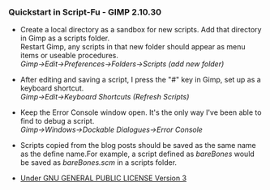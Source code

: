 ### Quickstart in Script-Fu - GIMP 2.10.30

* Create a local directory as a sandbox for new scripts. Add that directory in
Gimp as a scripts folder.
\
Restart Gimp, any scripts in that new folder should appear as menu items or
useable procedures.\
*Gimp->Edit->Preferences->Folders->Scripts (add new folder)*

* After editing and saving a script, I press the "#" key in Gimp,
set up as a keyboard shortcut.
\
*Gimp->Edit->Keyboard Shortcuts (Refresh Scripts)*

* Keep the Error Console window open. It's the only way I've been able to find
to debug a script.\
*Gimp->Windows->Dockable Dialogues->Error Console*

* Scripts copied from the blog posts should be saved as the same name as the
define name.For example, a script defined as *bareBones* would be saved as
*bareBones.scm* in a scripts folder.

* [Under GNU GENERAL PUBLIC LICENSE Version 3](https://github.com/script-fu/script-fu.github.io/blob/main/LICENSE)
